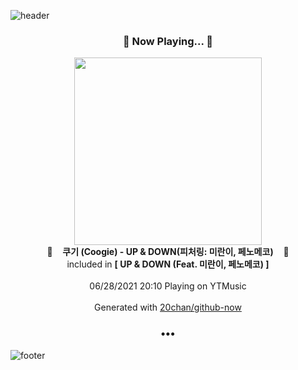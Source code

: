 ![header](https://capsule-render.vercel.app/api?type=wave&height=170&section=header&text=Hi.%20I'm%20SHIFT&fontColor=090707&fontAlignX=45&fontAlignY=65&fontSize=100)

<h3 align="center">🎵 Now Playing... 🎵</h3>
<p align="center">
  <a href="https://music.youtube.com/watch?v=KQOX8h_FcGc">
    <img width="300" src="https://lh3.googleusercontent.com/0uXRdCKNJCaz_lEL-iFzFxfj2usdPn-rbkJtBjp9wjL6M3A9ehPDFq5337XxMWhouiGI8v0iYLKDTeUzQQ">
  </a>
  <br>
  🎵&nbsp&nbsp&nbsp <b>쿠기 (Coogie) - UP & DOWN(피처링: 미란이, 페노메코)</b> &nbsp&nbsp&nbsp🎵
  <br>
  included in <b>[ UP & DOWN (Feat. 미란이, 페노메코) ]</b>
  
  <br />
  <br />
  06/28/2021 20:10 Playing on YTMusic
  <br />
  <br />
  Generated with <a href="https://github.com/20chan/github-now">20chan/github-now</a>
</p>

<h3 align="center">•••</h3>

![footer](https://capsule-render.vercel.app/api?type=wave&height=150&section=footer)
